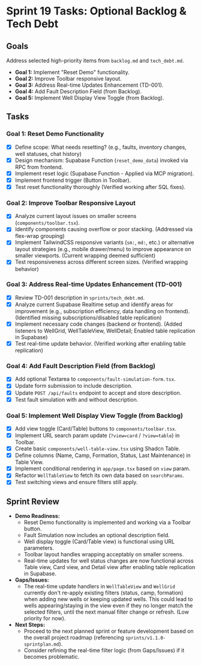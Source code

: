 # Sprint 19 Tasks: Optional Backlog & Tech Debt

## Goals
Address selected high-priority items from `backlog.md` and `tech_debt.md`.

*   **Goal 1:** Implement "Reset Demo" functionality.
*   **Goal 2:** Improve Toolbar responsive layout.
*   **Goal 3:** Address Real-time Updates Enhancement (TD-001).
*   **Goal 4:** Add Fault Description Field (from Backlog).
*   **Goal 5:** Implement Well Display View Toggle (from Backlog).

## Tasks

### Goal 1: Reset Demo Functionality
*   [x] Define scope: What needs resetting? (e.g., faults, inventory changes, well statuses, chat history)
*   [x] Design mechanism: Supabase Function (`reset_demo_data`) invoked via RPC from frontend.
*   [x] Implement reset logic (Supabase Function - Applied via MCP migration).
*   [x] Implement frontend trigger (Button in Toolbar).
*   [x] Test reset functionality thoroughly (Verified working after SQL fixes).

### Goal 2: Improve Toolbar Responsive Layout
*   [x] Analyze current layout issues on smaller screens (`components/toolbar.tsx`).
*   [x] Identify components causing overflow or poor stacking. (Addressed via flex-wrap grouping)
*   [x] Implement TailwindCSS responsive variants (`sm:`, `md:`, etc.) or alternative layout strategies (e.g., mobile drawer/menu) to improve appearance on smaller viewports. (Current wrapping deemed sufficient)
*   [x] Test responsiveness across different screen sizes. (Verified wrapping behavior)

### Goal 3: Address Real-time Updates Enhancement (TD-001)
*   [x] Review TD-001 description in `sprints/tech_debt.md`.
*   [x] Analyze current Supabase Realtime setup and identify areas for improvement (e.g., subscription efficiency, data handling on frontend). (Identified missing subscriptions/disabled table replication)
*   [x] Implement necessary code changes (backend or frontend). (Added listeners to WellGrid, WellTableView, WellDetail; Enabled table replication in Supabase)
*   [x] Test real-time update behavior. (Verified working after enabling table replication)

### Goal 4: Add Fault Description Field (from Backlog)
*   [x] Add optional Textarea to `components/fault-simulation-form.tsx`.
*   [x] Update form submission to include description.
*   [x] Update `POST /api/faults` endpoint to accept and store description.
*   [x] Test fault simulation with and without description.

### Goal 5: Implement Well Display View Toggle (from Backlog)
*   [x] Add view toggle (Card/Table) buttons to `components/toolbar.tsx`.
*   [x] Implement URL search param update (`?view=card` / `?view=table`) in Toolbar.
*   [x] Create basic `components/well-table-view.tsx` using Shadcn Table.
*   [x] Define columns (Name, Camp, Formation, Status, Last Maintenance) in Table View.
*   [x] Implement conditional rendering in `app/page.tsx` based on `view` param.
*   [x] Refactor `WellTableView` to fetch its own data based on `searchParams`.
*   [x] Test switching views and ensure filters still apply.

## Sprint Review

*   **Demo Readiness:** 
    *   Reset Demo functionality is implemented and working via a Toolbar button.
    *   Fault Simulation now includes an optional description field.
    *   Well display toggle (Card/Table view) is functional using URL parameters.
    *   Toolbar layout handles wrapping acceptably on smaller screens.
    *   Real-time updates for well status changes are now functional across Table view, Card view, and Detail view after enabling table replication in Supabase.
*   **Gaps/Issues:**
    *   The real-time update handlers in `WellTableView` and `WellGrid` currently don't re-apply existing filters (status, camp, formation) when adding new wells or keeping updated wells. This could lead to wells appearing/staying in the view even if they no longer match the selected filters, until the next manual filter change or refresh. (Low priority for now).
*   **Next Steps:** 
    *   Proceed to the next planned sprint or feature development based on the overall project roadmap (referencing `sprints/v1.1.0-sprintplan.md`).
    *   Consider refining the real-time filter logic (from Gaps/Issues) if it becomes problematic. 